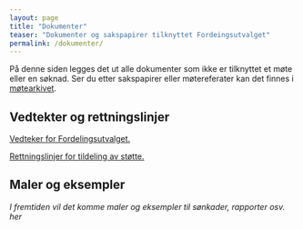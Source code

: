 ```yaml
---
layout: page
title: "Dokumenter"
teaser: "Dokumenter og sakspapirer tilknyttet Fordeingsutvalget"
permalink: /dokumenter/
---
```

På denne siden legges det ut alle dokumenter som ikke er tilknyttet et møte eller en søknad. 
Ser du etter sakspapirer eller møtereferater kan det finnes i [møtearkivet](/archive/).

## Vedtekter og rettningslinjer
[Vedteker for Fordelingsutvalget.](/vedtekter/)

[Rettningslinjer for tildeling av støtte.](/rettningslinjer/)

## Maler og eksempler
*I fremtiden vil det komme maler og eksempler til sønkader, rapporter osv. her*


